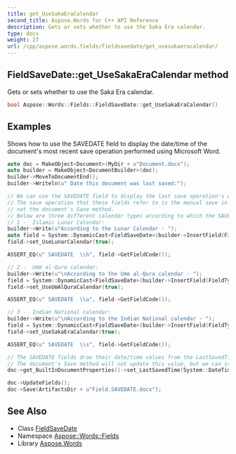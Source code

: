 ```yaml
---
title: get_UseSakaEraCalendar
second_title: Aspose.Words for C++ API Reference
description: Gets or sets whether to use the Saka Era calendar.
type: docs
weight: 27
url: /cpp/aspose.words.fields/fieldsavedate/get_usesakaeracalendar/
---
```

## FieldSaveDate::get_UseSakaEraCalendar method


Gets or sets whether to use the Saka Era calendar.

```cpp
bool Aspose::Words::Fields::FieldSaveDate::get_UseSakaEraCalendar()
```


## Examples



Shows how to use the SAVEDATE field to display the date/time of the document's most recent save operation performed using Microsoft Word. 
```cpp
auto doc = MakeObject<Document>(MyDir + u"Document.docx");
auto builder = MakeObject<DocumentBuilder>(doc);
builder->MoveToDocumentEnd();
builder->Writeln(u" Date this document was last saved:");

// We can use the SAVEDATE field to display the last save operation's date and time on the document.
// The save operation that these fields refer to is the manual save in an application like Microsoft Word,
// not the document's Save method.
// Below are three different calendar types according to which the SAVEDATE field can display the date/time.
// 1 -  Islamic Lunar Calendar:
builder->Write(u"According to the Lunar Calendar - ");
auto field = System::DynamicCast<FieldSaveDate>(builder->InsertField(FieldType::FieldSaveDate, true));
field->set_UseLunarCalendar(true);

ASSERT_EQ(u" SAVEDATE  \\h", field->GetFieldCode());

// 2 -  Umm al-Qura calendar:
builder->Write(u"\nAccording to the Umm al-Qura calendar - ");
field = System::DynamicCast<FieldSaveDate>(builder->InsertField(FieldType::FieldSaveDate, true));
field->set_UseUmAlQuraCalendar(true);

ASSERT_EQ(u" SAVEDATE  \\u", field->GetFieldCode());

// 3 -  Indian National calendar:
builder->Write(u"\nAccording to the Indian National calendar - ");
field = System::DynamicCast<FieldSaveDate>(builder->InsertField(FieldType::FieldSaveDate, true));
field->set_UseSakaEraCalendar(true);

ASSERT_EQ(u" SAVEDATE  \\s", field->GetFieldCode());

// The SAVEDATE fields draw their date/time values from the LastSavedTime built-in property.
// The document's Save method will not update this value, but we can still update it manually.
doc->get_BuiltInDocumentProperties()->set_LastSavedTime(System::DateTime::get_Now());

doc->UpdateFields();
doc->Save(ArtifactsDir + u"Field.SAVEDATE.docx");
```

## See Also

* Class [FieldSaveDate](../)
* Namespace [Aspose::Words::Fields](../../)
* Library [Aspose.Words](../../../)
